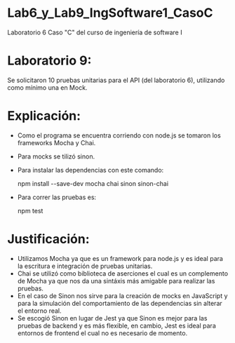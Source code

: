 # Lab6_y_Lab9_IngSoftware1_CasoC
Laboratorio 6 Caso "C" del curso de ingeniería de software I
# Laboratorio 9:
Se solicitaron 10 pruebas unitarias para el API (del laboratorio 6), utilizando como mínimo una en Mock. 
# Explicación: 
- Como el programa se encuentra corriendo con node.js se tomaron los frameworks Mocha y Chai.
- Para mocks  se tilizó sinon.
- Para instalar las dependencias con este comando:
  
    npm install --save-dev mocha chai sinon sinon-chai
- Para correr las pruebas es: 

    npm test
# Justificación: 
- Utilizamos Mocha ya que es un framework para node.js y es ideal para la escritura e integración de pruebas unitarias.
- Chai se utilizó como biblioteca de aserciones el cual es un complemento de Mocha ya que nos da una sintáxis más amigable para realizar las pruebas.
- En el caso de Sinon nos sirve para la creación de mocks en JavaScript y para la simulación del comportamiento de las dependencias sin alterar el entorno real.
- Se escogió Sinon en lugar de Jest ya que Sinon es mejor para las pruebas de backend y es más flexible, en cambio, Jest es ideal para entornos de frontend el cual no es necesario de momento. 
